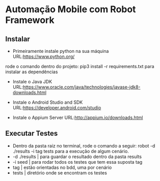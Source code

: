 # Automação Mobile com Robot Framework
 
## Instalar
 
- Primeiramente instale python na sua máquina
 URL:https://www.python.org/
 
rode o comando dentro do projeto: pip3 install -r requirements.txt para instalar as dependências

- Instale o Java JDK
 URL:https://www.oracle.com/java/technologies/javase-jdk8-downloads.html

- Instale o Android Studio and SDK
 URL:https://developer.android.com/studio

- Instale o Appium Server
 URL:http://appium.io/downloads.html
 
## Executar Testes
- Dentro da pasta raiz no terminal, rode o comando a seguir: robot -d ./results -i tag tests para a execução de algum cenário.
- -d ./results | para guardar o resultado dentro da pasta results
- -i seed | para rodar todos os testes que tem essa suposta tag
- tag | estão orientadas no bdd, uma por cenário
- tests | diretório onde se encontram os testes
 